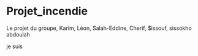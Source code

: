# Projet_incendie
Le projet du groupe, Karim, Léon, Salah-Eddine, Cherif, $issouf, sissokho abdoulah

je suis 